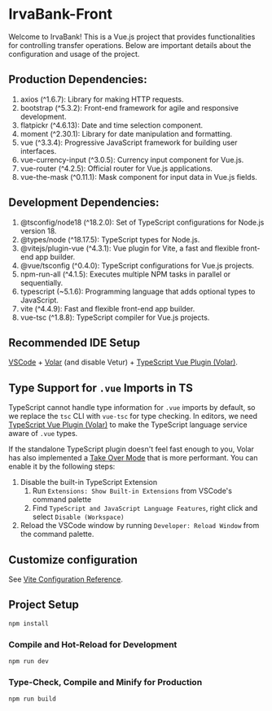 # IrvaBank-Front 

Welcome to IrvaBank! This is a Vue.js project that provides functionalities for controlling transfer operations. Below are important details about the configuration and usage of the project.


## Production Dependencies:

1) axios (^1.6.7): Library for making HTTP requests.
2) bootstrap (^5.3.2): Front-end framework for agile and responsive development.
3) flatpickr (^4.6.13): Date and time selection component.
4) moment (^2.30.1): Library for date manipulation and formatting.
5) vue (^3.3.4): Progressive JavaScript framework for building user interfaces.
6) vue-currency-input (^3.0.5): Currency input component for Vue.js.
7) vue-router (^4.2.5): Official router for Vue.js applications.
8) vue-the-mask (^0.11.1): Mask component for input data in Vue.js fields.

## Development Dependencies:

1) @tsconfig/node18 (^18.2.0): Set of TypeScript configurations for Node.js version 18.
2) @types/node (^18.17.5): TypeScript types for Node.js.
3) @vitejs/plugin-vue (^4.3.1): Vue plugin for Vite, a fast and flexible front-end app builder.
4) @vue/tsconfig (^0.4.0): TypeScript configurations for Vue.js projects.
5) npm-run-all (^4.1.5): Executes multiple NPM tasks in parallel or sequentially.
6) typescript (~5.1.6): Programming language that adds optional types to JavaScript.
7) vite (^4.4.9): Fast and flexible front-end app builder.
8) vue-tsc (^1.8.8): TypeScript compiler for Vue.js projects.

## Recommended IDE Setup

[VSCode](https://code.visualstudio.com/) + [Volar](https://marketplace.visualstudio.com/items?itemName=Vue.volar) (and disable Vetur) + [TypeScript Vue Plugin (Volar)](https://marketplace.visualstudio.com/items?itemName=Vue.vscode-typescript-vue-plugin).

## Type Support for `.vue` Imports in TS

TypeScript cannot handle type information for `.vue` imports by default, so we replace the `tsc` CLI with `vue-tsc` for type checking. In editors, we need [TypeScript Vue Plugin (Volar)](https://marketplace.visualstudio.com/items?itemName=Vue.vscode-typescript-vue-plugin) to make the TypeScript language service aware of `.vue` types.

If the standalone TypeScript plugin doesn't feel fast enough to you, Volar has also implemented a [Take Over Mode](https://github.com/johnsoncodehk/volar/discussions/471#discussioncomment-1361669) that is more performant. You can enable it by the following steps:

1. Disable the built-in TypeScript Extension
    1) Run `Extensions: Show Built-in Extensions` from VSCode's command palette
    2) Find `TypeScript and JavaScript Language Features`, right click and select `Disable (Workspace)`
2. Reload the VSCode window by running `Developer: Reload Window` from the command palette.

## Customize configuration

See [Vite Configuration Reference](https://vitejs.dev/config/).

## Project Setup

```sh
npm install
```

### Compile and Hot-Reload for Development

```sh
npm run dev
```

### Type-Check, Compile and Minify for Production

```sh
npm run build
```
